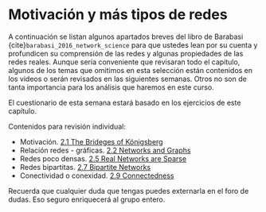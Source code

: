 # Motivación y más tipos de redes

A continuación se listan algunos apartados breves del libro de Barabasi {cite}`barabasi_2016_network_science` para que ustedes lean por su cuenta y profundicen su comprensión de las redes y algunas propiedades de las redes reales. Aunque sería conveniente que revisaran todo el capítulo, algunos de los temas que omitimos en esta selección están contenidos en los videos o serán revisados en las siguientes semanas. Otros no son de tanta importancia para los análisis que haremos en este curso.

El cuestionario de esta semana estará basado en los ejercicios de este capítulo.

Contenidos para revisión individual:

- Motivación. [2.1 The Brideges of Königsberg](http://networksciencebook.com/chapter/2#bridges)
- Relación redes - gráficas. [2.2 Networks and Graphs](http://networksciencebook.com/chapter/2#networks-graphs)
- Redes poco densas. [2.5 Real Networks are Sparse](http://networksciencebook.com/chapter/2#real-networks)
- Redes bipartitas. [2.7 Bipartite Networks](http://networksciencebook.com/chapter/2#bipartite-networks)
- Conectividad o conexidad. [2.9 Connectedness](http://networksciencebook.com/chapter/2#connectedness)

Recuerda que cualquier duda que tengas puedes externarla en el foro de dudas. Eso seguro enriquecerá al grupo entero.
